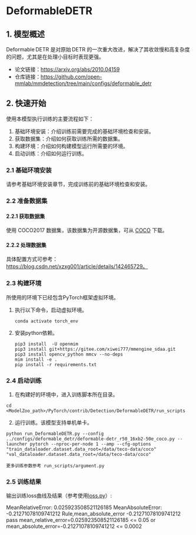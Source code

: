 # DeformableDETR
## 1. 模型概述
Deformable DETR 是对原始 DETR 的一次重大改进，解决了其收敛慢和高复杂度的问题，尤其是在处理小目标时表现更强。

- 论文链接：https://arxiv.org/abs/2010.04159
- 仓库链接：https://github.com/open-mmlab/mmdetection/tree/main/configs/deformable_detr

## 2. 快速开始
使用本模型执行训练的主要流程如下：
1. 基础环境安装：介绍训练前需要完成的基础环境检查和安装。
2. 获取数据集：介绍如何获取训练所需的数据集。
3. 构建环境：介绍如何构建模型运行所需要的环境。
4. 启动训练：介绍如何运行训练。

### 2.1 基础环境安装

请参考基础环境安装章节，完成训练前的基础环境检查和安装。

### 2.2 准备数据集
#### 2.2.1 获取数据集
<MODLE DeformableDETR>使用 COCO2017 数据集，该数据集为开源数据集，可从 [COCO](https://cocodataset.org/#download) 下载。

#### 2.2.2 处理数据集
具体配置方式可参考：https://blog.csdn.net/xzxg001/article/details/142465729。


### 2.3 构建环境

所使用的环境下已经包含PyTorch框架虚拟环境。
1. 执行以下命令，启动虚拟环境。
    ```
    conda activate torch_env
    ```
2. 安装python依赖。
    ```
    pip3 install  -U openmim 
    pip3 install git+https://gitee.com/xiwei777/mmengine_sdaa.git 
    pip3 install opencv_python mmcv --no-deps
    mim install -e .
    pip install -r requirements.txt
    ```
### 2.4 启动训练
1. 在构建好的环境中，进入训练脚本所在目录。
  ```
  cd <ModelZoo_path>/PyTorch/contrib/Detection/DeformableDETR/run_scripts
  ```
2. 运行训练。该模型支持单机单卡。
  ```
  python run_DeformableDETR.py --config ../configs/deformable_detr/deformable-detr_r50_16xb2-50e_coco.py --launcher pytorch --nproc-per-node 1 --amp --cfg-options "train_dataloader.dataset.data_root=/data/teco-data/coco" "val_dataloader.dataset.data_root=/data/teco-data/coco"
  ```
    更多训练参数参考 run_scripts/argument.py
### 2.5 训练结果
输出训练loss曲线及结果（参考使用[loss.py](./run_scripts/loss.py)）: 

MeanRelativeError: 0.025923508521126185
MeanAbsoluteError: -0.21271078109741212
Rule,mean_absolute_error -0.21271078109741212
pass mean_relative_error=0.025923508521126185 <= 0.05 or mean_absolute_error=-0.21271078109741212 <= 0.0002